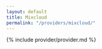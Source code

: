 ```yaml
---
layout: default
title: Mixcloud
permalink: "/providers/mixcloud/"
---
```


{% include provider/provider.md %}

